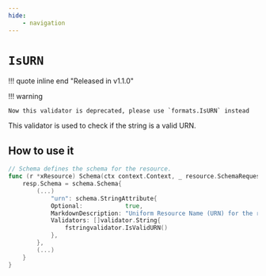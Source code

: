 ```yaml
---
hide:
    - navigation
---
```

# `IsURN`

!!! quote inline end "Released in v1.1.0"

!!! warning

    Now this validator is deprecated, please use `formats.IsURN` instead

This validator is used to check if the string is a valid URN.

## How to use it

```go
// Schema defines the schema for the resource.
func (r *xResource) Schema(ctx context.Context, _ resource.SchemaRequest, resp *resource.SchemaResponse) {
    resp.Schema = schema.Schema{
        (...)
            "urn": schema.StringAttribute{
            Optional:            true,
            MarkdownDescription: "Uniform Resource Name (URN) for the resource.",
            Validators: []validator.String{
                fstringvalidator.IsValidURN()
            },
        },
        (...)
    }
}
```

